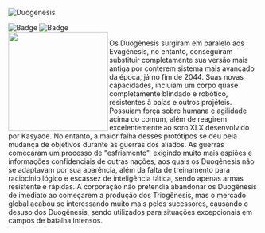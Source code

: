 ![Duogenesis](https://github.com/CatBoxArtsCo/Totalitaire/assets/141590555/0661a511-958d-4a98-8115-2e9118e28f63)
<br>

![Badge](https://img.shields.io/badge/lore-COMPLETE-FFFFFF?style=for-the-badge&logo=)
![Badge](https://img.shields.io/badge/skills-COMPLETE-FFFFFF?style=for-the-badge&logo=)
<br>
<img align='left' src='https://user-images.githubusercontent.com/5713670/87202985-820dcb80-c2b6-11ea-9f56-7ec461c497c3.gif' width='200'>

Os Duogênesis surgiram em paralelo aos Evagênesis, no entanto, conseguiram substituir completamente sua versão mais antiga por conterem sistema mais avançado da época, já no fim de 2044. Suas novas capacidades, incluíam um corpo quase completamente blindado e robótico, resistentes à balas e outros projéteis. Possuíam força sobre humana e agilidade acima do comum, além de reagirem excelentemente ao soro XLX desenvolvido por Kasyade. No entanto, a maior falha desses protótipos se deu pela mudança de objetivos durante as guerras dos aliados. As guerras começaram um processo de "esfriamento", exigindo muito mais espiões e informações confidenciais de outras nações, aos quais os Duogênesis não se adaptavam por sua aparência, além da falta de treinamento para raciocínio lógico e escassez de inteligência tática, sendo apenas armas resistente e rápidas. A corporação não pretendia abandonar os Duogênesis de imediato ao começarem a produção dos Triogênesis, mas o mercado global acabou se interessando muito mais pelos sucessores, causando o desuso dos Duogênesis, sendo utilizados para situações excepcionais em campos de batalha intensos.

